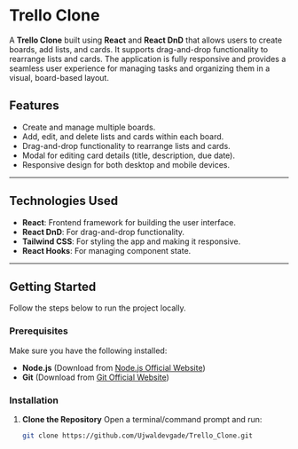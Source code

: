 # Trello Clone

A **Trello Clone** built using **React** and **React DnD** that allows users to create boards, add lists, and cards. It supports drag-and-drop functionality to rearrange lists and cards. The application is fully responsive and provides a seamless user experience for managing tasks and organizing them in a visual, board-based layout.

## Features
- Create and manage multiple boards.
- Add, edit, and delete lists and cards within each board.
- Drag-and-drop functionality to rearrange lists and cards.
- Modal for editing card details (title, description, due date).
- Responsive design for both desktop and mobile devices.

---

## Technologies Used
- **React**: Frontend framework for building the user interface.
- **React DnD**: For drag-and-drop functionality.
- **Tailwind CSS**: For styling the app and making it responsive.
- **React Hooks**: For managing component state.

---

## Getting Started

Follow the steps below to run the project locally.

### Prerequisites
Make sure you have the following installed:
- **Node.js** (Download from [Node.js Official Website](https://nodejs.org/))
- **Git** (Download from [Git Official Website](https://git-scm.com/))

### Installation

1. **Clone the Repository**
   Open a terminal/command prompt and run:
   ```bash
   git clone https://github.com/Ujwaldevgade/Trello_Clone.git
